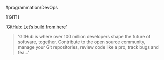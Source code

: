 #programmation/DevOps 

[[GIT]]

['GitHub: Let’s build from here']('https://github.com')
> 'GitHub is where over 100 million developers shape the future of software, together. Contribute to the open source community, manage your Git repositories, review code like a pro, track bugs and fea…'
